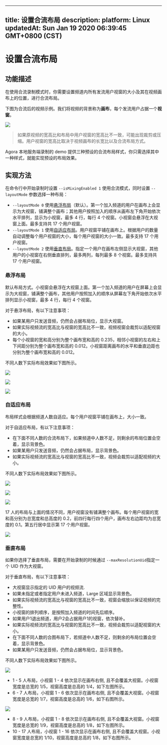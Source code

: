 
---
title: 设置合流布局
description: 
platform: Linux
updatedAt: Sun Jan 19 2020 06:39:45 GMT+0800 (CST)
---
# 设置合流布局
## 功能描述
在使用合流录制模式时，你需要设置频道内所有发流用户视窗的大小及其在视频画布上的位置，进行合流布局。

下图为合流后的视频示例。我们将视频的背景称为**画布**，每个发流用户占据一个**视窗**。

![](https://web-cdn.agora.io/docs-files/1577694882339)

>  如果原视频的宽高比和布局中用户视窗的宽高比不一致，可能出现裁剪或压缩。用户视窗的宽高比取决于视频画布的长宽比以及合流布局方式。

Agora 本地服务端录制的 demo 提供三种预设的合流布局样式，你只需选择其中一种样式，就能实现预设的布局效果。

## 实现方法

在命令行中开始录制时设置 `--isMixingEnabled 1` 使用合流模式，同时设置 `--layoutMode` 参数选择一种布局：
- `--layoutMode 0`  使用[悬浮布局](#float)（默认）。第一个加入频道的用户在画布上会显示为大视窗，铺满整个画布；其他用户按照加入的顺序从画布左下角开始依次水平排列，显示为小视窗，最多 4 行，每行 4 个视窗。小视窗会悬浮在大视窗上面。最多支持共 17 个用户视窗。
- `--layoutMode 1` 使用[自适应布局](#bestfit)。用户视窗平铺在画布上。根据用户的数量自动调整每个用户视窗的大小，每个用户视窗的大小一致。最多支持 17 个用户视窗。
- `--layoutMode 2` 使用[垂直布局](#vertical)。指定一个用户在画布左侧显示大视窗，其他用户的小视窗在右侧垂直排列，最多两列，每列最多 8 个视窗。最多支持共 17 个用户视窗。

### <a name="float"></a>悬浮布局

默认布局方式。小视窗会悬浮在大视窗上面。第一个加入频道的用户在屏幕上会显示为大视窗，铺满整个画布，其他用户按照加入的顺序从屏幕左下角开始依次水平排列显示小视窗，最多 4 行，每行 4 个视窗。

对于悬浮布局，有以下注意事项：

- 如果某用户只发送音频，仍然会占据布局位，显示大视窗。
- 如果实际视频流的宽高比与视窗的宽高比不一致，视频视窗会裁剪以适配视窗的大小。
- 每个小视窗的宽和高分别为整个画布宽和高的 0.235，相邻小视窗的左右和上下间距分别为整个画布宽和高的 0.012。小视窗距离画布的水平和垂直边距也分别为整个画布宽和高的 0.012。

不同人数下实际布局效果如下图所示。

![](https://web-cdn.agora.io/docs-files/1577695077045)

![](https://web-cdn.agora.io/docs-files/1577695087376)

![](https://web-cdn.agora.io/docs-files/1577696102687)

### <a name="bestfit"></a>自适应布局

布局样式会根据频道人数自适应。每个用户视窗平铺在画布上，大小一致。

对于自适应布局，有以下注意事项：

- 在下面不同人数的合流布局下，如果频道中人数不足，则剩余的布局位置会空着，显示背景色。
- 如果某用户只发送音频，仍然会占据布局，显示背景色。
- 如果实际视频流的宽高比与视窗的宽高比不一致，视频会裁剪以适配视频的大小。

不同人数下实际布局效果如下图所示。

![](https://web-cdn.agora.io/docs-files/1577695108955)

![](https://web-cdn.agora.io/docs-files/1577695143313)

![](https://web-cdn.agora.io/docs-files/1577695187385)

17 人的布局与上面的情况不同，用户视窗没有铺满整个画布。每个用户视窗的宽和高分别为总宽度和总高度的 0.2，前四行每行四个用户，画布左右边距均为总宽度的 0.1。第五行居中显示第 17 个用户视窗。

![](https://web-cdn.agora.io/docs-files/1577696123459)

### <a name="vertical"></a>垂直布局

如果你选择了垂直布局，需要在开始录制的时候通过 `--maxResolutionUid`指定一个 UID 作为大视窗。

对于垂直布局，有以下注意事项：

- 大视窗显示指定的 UID 用户的视频流.
 - 如果未指定或者指定用户未进入频道，Large 区域显示背景色。
 - 如果实际视频流的宽高比与视窗的宽高比不一致，视窗会缩放以保证视频的完整性。
- 小视窗的排列顺序，是按照加入频道的时间先后顺序。
 - 如果用户1退出频道，用户2会占据用户1的视窗，依次替补。
 - 如果实际视频流的宽高比与视窗的宽高比不一致，视频会裁剪以适配视窗的大小。
- 在下面不同人数的合图布局下，若频道中人数不足，则剩余的布局位置会空着，显示背景色。
- 如果某用户只发送音频，仍然会占据布局位，显示背景色。

不同人数下实际布局效果如下图所示。

![](https://web-cdn.agora.io/docs-files/1577695422766)

- 1 - 5 人布局，小视窗 1 - 4 依次显示在画布右侧, 且不会覆盖大视窗。小视窗宽度是总宽的 1/5，视窗高度是总高的 1/4，如下左图所示。
- 6 - 7 人布局，小视窗 1 - 6 依次显示在画布右侧, 且不会覆盖大视窗。小视窗宽度是总宽的 1/7，视窗高度是总高的 1/6，如下右图所示。

![](https://web-cdn.agora.io/docs-files/1577695434982)

- 8 - 9 人布局，小视窗 1 - 8 依次显示在画布右侧, 且不会覆盖大视窗。小视窗宽度是总宽的 1/9，视窗高度是总高的 1/8，如下左图所示。
- 10 - 17 人布局，小视窗 1 - 16 依次显示在画布右侧, 且不会覆盖大视窗。小视窗宽度是总宽的 1/10，视窗高度是总高的 1/8，如下右图所示。

